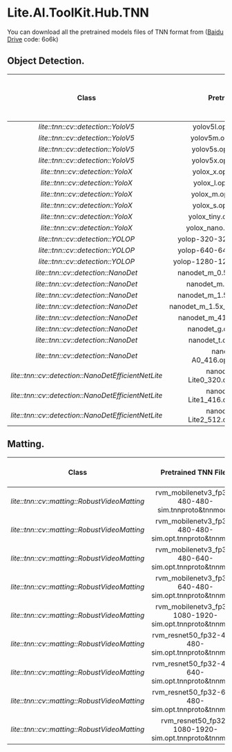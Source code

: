 # Lite.AI.ToolKit.Hub.TNN

You can download all the pretrained models files of TNN format from ([Baidu Drive](https://pan.baidu.com/s/1lvM2YKyUbEc5HKVtqITpcw) code: 6o6k)

## Object Detection.

<div id="lite.ai.toolkit.hub.tnn-object-detection"></div>

|                 Class                 |      Pretrained TNN Files      |              Rename or Converted From (Repo)              | Size  |
| :-----------------------------------: | :-----------------------------: | :-------------------------------------------------------: | :---: |
|     *lite::tnn::cv::detection::YoloV5*     |          yolov5l.opt.tnnproto&tnnmodel            |      [yolov5](https://github.com/ultralytics/yolov5)      | 188Mb |
|     *lite::tnn::cv::detection::YoloV5*     |          yolov5m.opt.tnnproto&tnnmodel            |      [yolov5](https://github.com/ultralytics/yolov5)      | 85Mb  |
|     *lite::tnn::cv::detection::YoloV5*     |          yolov5s.opt.tnnproto&tnnmodel            |      [yolov5](https://github.com/ultralytics/yolov5)      | 29Mb  |
|     *lite::tnn::cv::detection::YoloV5*     |          yolov5x.opt.tnnproto&tnnmodel            |      [yolov5](https://github.com/ultralytics/yolov5)      | 351Mb |  
|     *lite::tnn::cv::detection::YoloX*      |          yolox_x.opt.tnnproto&tnnmodel           |  [YOLOX](https://github.com/Megvii-BaseDetection/YOLOX)   | 378Mb |
|     *lite::tnn::cv::detection::YoloX*      |          yolox_l.opt.tnnproto&tnnmodel           |  [YOLOX](https://github.com/Megvii-BaseDetection/YOLOX)   | 207Mb |
|     *lite::tnn::cv::detection::YoloX*      |          yolox_m.opt.tnnproto&tnnmodel           |  [YOLOX](https://github.com/Megvii-BaseDetection/YOLOX)   | 97Mb  |
|     *lite::tnn::cv::detection::YoloX*      |          yolox_s.opt.tnnproto&tnnmodel           |  [YOLOX](https://github.com/Megvii-BaseDetection/YOLOX)   | 34Mb  |
|     *lite::tnn::cv::detection::YoloX*      |         yolox_tiny.opt.tnnproto&tnnmodel         |  [YOLOX](https://github.com/Megvii-BaseDetection/YOLOX)   | 19Mb  |
|     *lite::tnn::cv::detection::YoloX*      |         yolox_nano.opt.tnnproto&tnnmodel         |  [YOLOX](https://github.com/Megvii-BaseDetection/YOLOX)   | 3.5Mb |
|     *lite::tnn::cv::detection::YOLOP*      |          yolop-320-320.opt.tnnproto&tnnmodel           |  [YOLOP](https://github.com/hustvl/YOLOP)   | 30Mb |
|     *lite::tnn::cv::detection::YOLOP*      |          yolop-640-640.opt.tnnproto&tnnmodel           |  [YOLOP](https://github.com/hustvl/YOLOP)   | 30Mb |
|     *lite::tnn::cv::detection::YOLOP*      |          yolop-1280-1280.opt.tnnproto&tnnmodel           |  [YOLOP](https://github.com/hustvl/YOLOP)   | 30Mb  |
| *lite::tnn::cv::detection::NanoDet* |    nanodet_m_0.5x.opt.tnnproto&tnnmodel     |       [nanodet](https://github.com/RangiLyu/nanodet)       | 1.1Mb  |
| *lite::tnn::cv::detection::NanoDet* |    nanodet_m.opt.tnnproto&tnnmodel     |       [nanodet](https://github.com/RangiLyu/nanodet)       | 3.6Mb  |
| *lite::tnn::cv::detection::NanoDet* |    nanodet_m_1.5x.opt.tnnproto&tnnmodel     |       [nanodet](https://github.com/RangiLyu/nanodet)       | 7.9Mb  |
| *lite::tnn::cv::detection::NanoDet* |    nanodet_m_1.5x_416.opt.tnnproto&tnnmodel     |       [nanodet](https://github.com/RangiLyu/nanodet)       | 7.9Mb  |
| *lite::tnn::cv::detection::NanoDet* |    nanodet_m_416.opt.tnnproto&tnnmodel     |       [nanodet](https://github.com/RangiLyu/nanodet)       | 3.6Mb  |
| *lite::tnn::cv::detection::NanoDet* |    nanodet_g.opt.tnnproto&tnnmodel     |       [nanodet](https://github.com/RangiLyu/nanodet)       | 14Mb  |
| *lite::tnn::cv::detection::NanoDet* |    nanodet_t.opt.tnnproto&tnnmodel     |       [nanodet](https://github.com/RangiLyu/nanodet)       | 5.1Mb  |
| *lite::tnn::cv::detection::NanoDet* |    nanodet-RepVGG-A0_416.opt.tnnproto&tnnmodel     |       [nanodet](https://github.com/RangiLyu/nanodet)       | 26Mb  |
| *lite::tnn::cv::detection::NanoDetEfficientNetLite* |    nanodet-EfficientNet-Lite0_320.opt.tnnproto&tnnmodel     |       [nanodet](https://github.com/RangiLyu/nanodet)       | 12Mb  |
| *lite::tnn::cv::detection::NanoDetEfficientNetLite* |    nanodet-EfficientNet-Lite1_416.opt.tnnproto&tnnmodel     |       [nanodet](https://github.com/RangiLyu/nanodet)       | 15Mb  |
| *lite::tnn::cv::detection::NanoDetEfficientNetLite* |    nanodet-EfficientNet-Lite2_512.opt.tnnproto&tnnmodel     |       [nanodet](https://github.com/RangiLyu/nanodet)       | 18Mb  |

## Matting.

<div id="lite.ai.toolkit.hub.tnn-matting"></div>

|                Class                | Pretrained TNN Files |              Rename or Converted From (Repo)              | Size  |
| :---------------------------------: | :-------------------: | :-------------------------------------------------------: | :---: |
| *lite::tnn::cv::matting::RobustVideoMatting* |   rvm_mobilenetv3_fp32-480-480-sim.tnnproto&tnnmodel   | [RobustVideoMatting](https://github.com/PeterL1n/RobustVideoMatting) | 14Mb |
| *lite::tnn::cv::matting::RobustVideoMatting* |   rvm_mobilenetv3_fp32-480-480-sim.opt.tnnproto&tnnmodel   | [RobustVideoMatting](https://github.com/PeterL1n/RobustVideoMatting) | 14Mb |
| *lite::tnn::cv::matting::RobustVideoMatting* |   rvm_mobilenetv3_fp32-480-640-sim.opt.tnnproto&tnnmodel   | [RobustVideoMatting](https://github.com/PeterL1n/RobustVideoMatting) | 14Mb |
| *lite::tnn::cv::matting::RobustVideoMatting* |   rvm_mobilenetv3_fp32-640-480-sim.opt.tnnproto&tnnmodel   | [RobustVideoMatting](https://github.com/PeterL1n/RobustVideoMatting) | 14Mb |
| *lite::tnn::cv::matting::RobustVideoMatting* |   rvm_mobilenetv3_fp32-1080-1920-sim.opt.tnnproto&tnnmodel   | [RobustVideoMatting](https://github.com/PeterL1n/RobustVideoMatting) | 14Mb |
| *lite::tnn::cv::matting::RobustVideoMatting* |   rvm_resnet50_fp32-480-480-sim.opt.tnnproto&tnnmodel   | [RobustVideoMatting](https://github.com/PeterL1n/RobustVideoMatting) | 50Mb |
| *lite::tnn::cv::matting::RobustVideoMatting* |   rvm_resnet50_fp32-480-640-sim.opt.tnnproto&tnnmodel   | [RobustVideoMatting](https://github.com/PeterL1n/RobustVideoMatting) | 50Mb |
| *lite::tnn::cv::matting::RobustVideoMatting* |   rvm_resnet50_fp32-640-480-sim.opt.tnnproto&tnnmodel   | [RobustVideoMatting](https://github.com/PeterL1n/RobustVideoMatting) | 50Mb |
| *lite::tnn::cv::matting::RobustVideoMatting* |   rvm_resnet50_fp32-1080-1920-sim.opt.tnnproto&tnnmodel   | [RobustVideoMatting](https://github.com/PeterL1n/RobustVideoMatting) | 50Mb |

